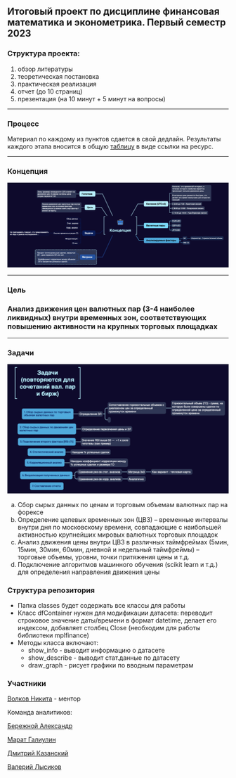 ## Итоговый проект по дисциплине финансовая математика и эконометрика. Первый семестр 2023

### Структура проекта: 

1. обзор литературы
2. теоретическая постановка
3. практическая реализация
4. отчет (до 10 страниц)
5. презентация (на 10 минут + 5 минут на вопросы)
<hr>

### Процесс

Материал по каждому из пунктов сдается в свой дедлайн. Результаты каждого этапа вносится в общую <a href='https://docs.google.com/spreadsheets/d/1KS2T6YaCP3QGZjX_VuA5Hfac5_lqEhzLsBHwb-sendw/edit#gid=0'>таблицу</a> в виде ссылки на ресурс.
<hr>

### Концепция

![concept](arts/concept.png "concept")

<hr>

### Цель
### Анализ движения цен валютных пар (3-4 наиболее ликвидных) внутри временных зон, соответствующих повышению активности на крупных торговых площадках
<hr>

### Задачи

![concept](arts/tasks.png "concept")

<ol type="a">
  <li>Сбор сырых данных по ценам и торговым объемам валютных пар на форексе</li>
  <li>Определение целевых временных зон (ЦВЗ) – временные интервалы внутри дня по московскому времени, совпадающие с наибольшей активностью крупнейших мировых валютных торговых площадок</li>
  <li>Анализ движения цены внутри ЦВЗ в различных таймфреймах (5мин, 15мин, 30мин, 60мин, дневной и недельный таймфреймы) – торговые объемы, уровни, точки притяжения цены и т.д.</li>
  <li>Подключение алгоритмов машинного обучения (scikit learn и т.д.) для определения направления движения цены</li>
</ol>

### Структура репозитория

* Папка classes будет содержать все классы для работы
* Класс dfContainer нужен для модификации датасета: переводит строковое значение даты/времени в формат datetime, делает его индексом, добавляет столбец Close (необходим для работы библиотеки mplfinance)
* Методы класса включают:
  - show_info - выводит информацию о датасете
  - show_describe - выводит стат.данные по датасету
  - draw_graph - рисует графики по вводным параметрам

### Участники


<a href='https://t.me/nvolkovsky1'>Волков Никита</a> - ментор

Команда аналитиков:

<a href='https://t.me/Berezhnoy_Sasha'>Бережной Александр</a>

<a href='https://t.me/Gulliver_7774'>Марат Галиулин</a>

<a href='https://t.me/dimitrius2'>Дмитрий Казанский</a>

<a href='https://t.me/baldallerie'>Валерий Лысиков</a>